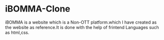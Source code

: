 # iBOMMA-Clone
iBOMMA is a website which is a Non-OTT platform.which I have created as the website as reference.It is done with the help of frintend Languages such as html,css.
